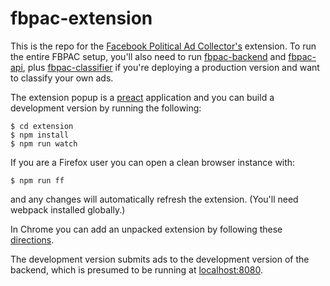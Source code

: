 # fbpac-extension

This is the repo for the [Facebook Political Ad Collector's](https://github.com/globeandmail/facebook-political-ads/) extension. To run the entire FBPAC setup, you'll also need to run [fbpac-backend](https://github.com/globeandmail/fbpac-backend) and [fbpac-api](https://github.com/globeandmail/fbpac-api), plus [fbpac-classifier](https://github.com/globeandmail/fbpac-classifier) if you're deploying a production version and want to classify your own ads.

The extension popup is a [preact](https://preactjs.com/) application and you can build a development version by running the following:

    $ cd extension
    $ npm install
    $ npm run watch

If you are a Firefox user you can open a clean browser instance with:

    $ npm run ff

and any changes will automatically refresh the extension. (You'll need webpack installed globally.)

In Chrome you can add an unpacked extension by following these [directions](https://developer.chrome.com/extensions/getstarted).

The development version submits ads to the development version of the backend, which is presumed to be running at [localhost:8080](localhost:8080).
